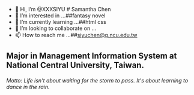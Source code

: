 - 👋 Hi, I’m @XXXSIYU # Samantha Chen
- 👀 I’m interested in ...##fantasy novel
- 🌱 I’m currently learning ...##html css
- 💞️ I’m looking to collaborate on ...
- 📫 How to reach me ...##siyuchen@g.ncu.edu.tw

<!---
XXXSIYU/XXXSIYU is a ✨ special ✨ repository because its `README.md` (this file) appears on your GitHub profile.
You can click the Preview link to take a look at your changes.
--->

## Major in Management Information System at National Central University, Taiwan.
###### Motto: Life isn't about waiting for the storm to pass. It's about learning to dance in the rain.
